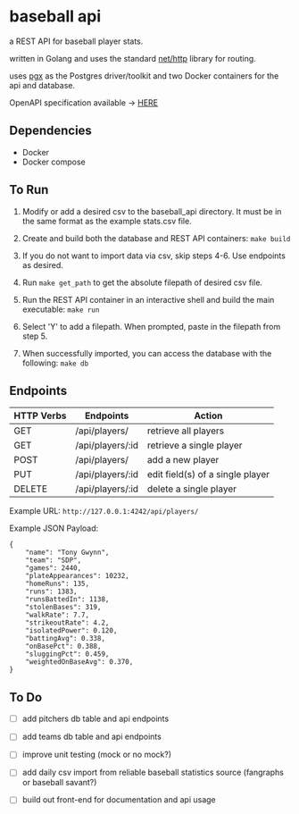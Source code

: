 # baseball api

a REST API for baseball player stats.

written in Golang and uses the standard [net/http](https://pkg.go.dev/net/http) library for routing.

uses [pgx](https://github.com/jackc/pgx) as the Postgres driver/toolkit and two Docker containers for the api and database.

OpenAPI specification available -> [HERE](https://app.swaggerhub.com/apis/e-berman/baseball-api/0.0.1)

## Dependencies

* Docker
* Docker compose

## To Run

1. Modify or add a desired csv to the baseball_api directory. It must be in the same format as the example stats.csv file. 

2. Create and build both the database and REST API containers: `make build`

3. If you do not want to import data via csv, skip steps 4-6. Use endpoints as desired.

4. Run `make get_path` to get the absolute filepath of desired csv file. 

5. Run the REST API container in an interactive shell and build the main executable: `make run`

6. Select 'Y' to add a filepath. When prompted, paste in the filepath from step 5.

7. When successfully imported, you can access the database with the following: `make db`


## Endpoints

| HTTP Verbs | Endpoints | Action |
| --- | --- | --- |
| GET | /api/players/ | retrieve all players |
| GET | /api/players/:id | retrieve a single player |
| POST | /api/players/ | add a new player |
| PUT | /api/players/:id | edit field(s) of a single player |
| DELETE | /api/players/:id | delete a single player |

Example URL: `http://127.0.0.1:4242/api/players/`

Example JSON Payload:

```
{
    "name": "Tony Gwynn",
    "team": "SDP",
    "games": 2440,
    "plateAppearances": 10232,
    "homeRuns": 135,
    "runs": 1383,
    "runsBattedIn": 1138,
    "stolenBases": 319,
    "walkRate": 7.7,
    "strikeoutRate": 4.2,
    "isolatedPower": 0.120,
    "battingAvg": 0.338,
    "onBasePct": 0.388,
    "sluggingPct": 0.459,
    "weightedOnBaseAvg": 0.370,
}
```

## To Do 

- [ ] add pitchers db table and api endpoints
- [ ] add teams db table and api endpoints
- [ ] improve unit testing (mock or no mock?)
- [ ] add daily csv import from reliable baseball statistics source (fangraphs or baseball savant?)
- [ ] build out front-end for documentation and api usage



